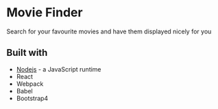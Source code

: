 # Movie Finder

Search for your favourite movies and have them displayed nicely for you 

## Built with
- [Nodejs](https://nodejs.org/en/docs/) - a JavaScript runtime
- React
- Webpack
- Babel
- Bootstrap4

